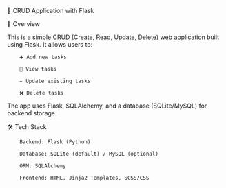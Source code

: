 📌 CRUD Application with Flask

🚀 Overview


This is a simple CRUD (Create, Read, Update, Delete) web application built using Flask.
It allows users to:

        ➕ Add new tasks
        
        📖 View tasks
        
        ✏️ Update existing tasks
        
        ❌ Delete tasks

The app uses Flask, SQLAlchemy, and a database (SQLite/MySQL) for backend storage.

🛠️ Tech Stack

       
        Backend: Flask (Python)
        
        Database: SQLite (default) / MySQL (optional)
        
        ORM: SQLAlchemy
        
        Frontend: HTML, Jinja2 Templates, SCSS/CSS
